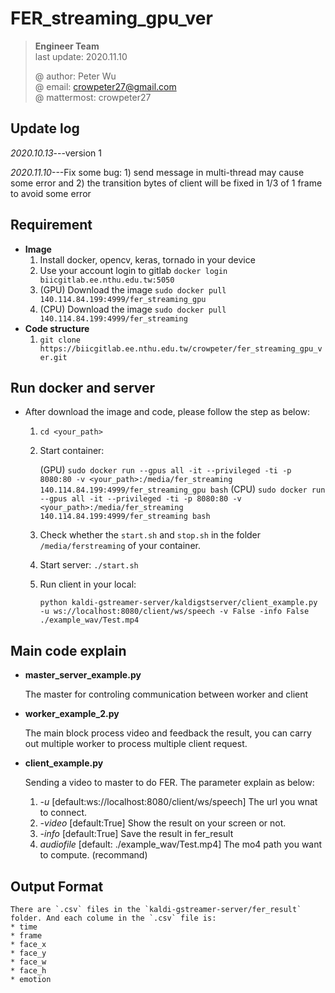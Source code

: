 # FER_streaming_gpu_ver

> **Engineer Team**  
> last update: 2020.11.10  
> 
> @ author: Peter Wu  
> @ email: crowpeter27@gmail.com  
> @ mattermost: crowpeter27  


## Update log

*2020.10.13*---version 1

*2020.11.10*---Fix some bug: 1) send message in multi-thread may cause some error and 2) the transition bytes of client will be fixed in 1/3 of 1 frame to avoid some error


## Requirement
* **Image**   
	1. Install docker, opencv, keras, tornado in your device  
	2. Use your account login to gitlab `docker login biicgitlab.ee.nthu.edu.tw:5050`  
	3. (GPU) Download the image `sudo docker pull 140.114.84.199:4999/fer_streaming_gpu` 
    4. (CPU) Download the image `sudo docker pull 140.114.84.199:4999/fer_streaming` 
* **Code structure**  
	1. `git clone https://biicgitlab.ee.nthu.edu.tw/crowpeter/fer_streaming_gpu_ver.git`  

## Run docker and server
* After download the image and code, please follow the step as below:
    1. `cd <your_path>`
    2.  Start container: 

        (GPU) `sudo docker run --gpus all -it --privileged -ti -p 8080:80 -v <your_path>:/media/fer_streaming 140.114.84.199:4999/fer_streaming_gpu bash`
        (CPU) `sudo docker run --gpus all -it --privileged -ti -p 8080:80 -v <your_path>:/media/fer_streaming 140.114.84.199:4999/fer_streaming bash`
        
    3.  Check whether the `start.sh` and `stop.sh` in the folder `/media/ferstreaming` of your container.
    4.  Start server: `./start.sh`
    5.  Run client in your local:
    
        `python kaldi-gstreamer-server/kaldigstserver/client_example.py -u ws://localhost:8080/client/ws/speech -v False -info False ./example_wav/Test.mp4`

## Main code explain
* **master_server_example.py**

    The master for controling communication between worker and client

* **worker_example_2.py**

    The main block process video and feedback the result, you can carry out multiple worker to process multiple client request.

* **client_example.py**

    Sending a video to master to do FER. The parameter explain as below:
    1. *-u* [default:ws://localhost:8080/client/ws/speech]
        The url you wnat to connect.
    2. *-video* [default:True]
        Show the result on your screen or not.
    3. *-info* [default:True]
        Save the result in fer_result
    4. *audiofile* [default: ./example_wav/Test.mp4]
        The mo4 path you want to compute.
    (recommand)

## Output Format
    There are `.csv` files in the `kaldi-gstreamer-server/fer_result` folder. And each colume in the `.csv` file is:
    * time
    * frame
    * face_x
    * face_y
    * face_w
    * face_h
    * emotion
